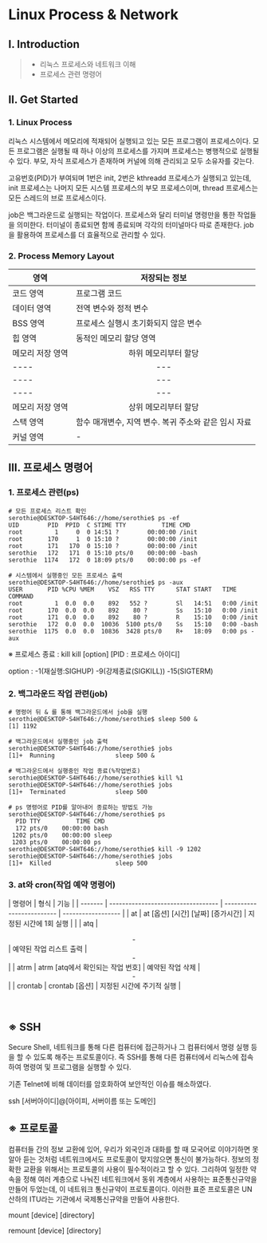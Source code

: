 # Linux Process & Network

## Ⅰ. Introduction

> - 리눅스 프로세스와 네트워크 이해
> - 프로세스 관련 명령어

## Ⅱ. Get Started

### 1. Linux Process

리눅스 시스템에서 메모리에 적재되어 실행되고 있는 모든 프로그램이 프로세스이다. 모든 프로그램은 실행될 때 하나 이상의 프로세스를 가지며 프로세스는 병행적으로 실행될 수 있다. 부모, 자식 프로세스가 존재하며 커널에 의해 관리되고 모두 소유자를 갖는다.

고유번호(PID)가 부여되며 1번은 init, 2번은 kthreadd 프로세스가 실행되고 있는데, init 프로세스는 나머지 모든 시스템 프로세스의 부모 프로세스이며, thread 프로세스는 모든 스레드의 브로 프로세스이다.

job은 백그라운드로 실행되는 작업이다. 프로세스와 달리 터미널 명령만을 통한 작업들을 의미한다. 터미널이 종료되면 함께 종료되며 각각의 터미널마다 따로 존재한다. job을 활용하여 프로세스를 더 효율적으로 관리할 수 있다.

### 2. Process Memory Layout

| 영역             | 저장되는 정보                                        |
| ---------------- | ---------------------------------------------------- |
| 코드 영역        | 프로그램 코드                                        |
| 데이터 영역      | 전역 변수와 정적 변수                                |
| BSS 영역         | 프로세스 실행시 초기화되지 않은 변수                 |
| 힙 영역          | 동적인 메모리 할당 영역                              |
| 메모리 저장 영역 | <center>하위 메모리부터 할당</center>                |
| ----             | <center>---</center>                                 |
| ----             | <center>---</center>                                 |
| ----             | <center>---</center>                                 |
| 메모리 저장 영역 | <center>상위 메모리부터 할당</center>                |
| 스택 영역        | 함수 매개변수, 지역 변수. 복귀 주소와 같은 임시 자료 |
| 커널 영역        | -                                                    |

## Ⅲ. 프로세스 명령어

### 1. 프로세스 관련(ps)

```shell
# 모든 프로세스 리스트 확인
serothie@DESKTOP-S4HT646://home/serothie$ ps -ef
UID        PID  PPID  C STIME TTY          TIME CMD
root         1     0  0 14:51 ?        00:00:00 /init
root       170     1  0 15:10 ?        00:00:00 /init
root       171   170  0 15:10 ?        00:00:00 /init
serothie   172   171  0 15:10 pts/0    00:00:00 -bash
serothie  1174   172  0 18:09 pts/0    00:00:00 ps -ef

# 시스템에서 실행중인 모든 프로세스 출력
serothie@DESKTOP-S4HT646://home/serothie$ ps -aux
USER       PID %CPU %MEM    VSZ   RSS TTY      STAT START   TIME COMMAND
root         1  0.0  0.0    892   552 ?        Sl   14:51   0:00 /init
root       170  0.0  0.0    892    80 ?        Ss   15:10   0:00 /init
root       171  0.0  0.0    892    80 ?        R    15:10   0:00 /init
serothie   172  0.0  0.0  10036  5100 pts/0    Ss   15:10   0:00 -bash
serothie  1175  0.0  0.0  10836  3428 pts/0    R+   18:09   0:00 ps -aux

```

※ 프로세스 종료 : kill
kill [option] [PID : 프로세스 아이디]

option : -1(재실행:SIGHUP) -9(강제종료(SIGKILL)) -15(SIGTERM)

### 2. 백그라운드 작업 관련(job)

```shell
# 명령어 뒤 & 를 통해 백그라운드에서 job을 실행
serothie@DESKTOP-S4HT646://home/serothie$ sleep 500 &
[1] 1192

# 백그라운드에서 실행중인 job 출력
serothie@DESKTOP-S4HT646://home/serothie$ jobs
[1]+  Running                 sleep 500 &

# 백그라운드에서 실행중인 작업 종료(%작업번호)
serothie@DESKTOP-S4HT646://home/serothie$ kill %1
serothie@DESKTOP-S4HT646://home/serothie$ jobs
[1]+  Terminated              sleep 500

# ps 명령어로 PID를 알아내어 종료하는 방법도 가능
serothie@DESKTOP-S4HT646://home/serothie$ ps
  PID TTY          TIME CMD
  172 pts/0    00:00:00 bash
 1202 pts/0    00:00:00 sleep
 1203 pts/0    00:00:00 ps
serothie@DESKTOP-S4HT646://home/serothie$ kill -9 1202
serothie@DESKTOP-S4HT646://home/serothie$ jobs
[1]+  Killed                  sleep 500
```

### 3. at와 cron(작업 예약 명령어)

| 명령어  | 형식                               | 기능                      |
| ------- | ---------------------------------- | ------------------------- | ------------------ |
| at      | at [옵션] [시간] [날짜] [증가시간] | 지정된 시간에 1회 실행    |                    |
| atq     | <center>-</center>                 | 예약된 작업 리스트 출력   | <center>-</center> |
| atrm    | atrm [atq에서 확인되는 작업 번호]  | 예약된 작업 삭제          | <center>-</center> |
| crontab | crontab [옵션]                     | 지정된 시간에 주기적 실행 |

</br>

## ※ SSH

Secure Shell, 네트워크를 통해 다른 컴퓨터에 접근하거나 그 컴퓨터에서 명령 실행 등을 할 수 있도록 해주는 프로토콜이다. 즉 SSH를 통해 다른 컴퓨터에서 리눅스에 접속하여 명령여 및 프로그램을 실행할 수 있다.

기존 Telnet에 비해 데이터를 암호화하여 보안적인 이슈를 해소하였다.
</br>

ssh [서버아이디]@[아이피, 서버이름 또는 도메인]

## ※ 프로토콜

컴퓨터들 간의 정보 교환에 있어, 우리가 외국인과 대화를 할 때 모국어로 이야기하면 못 알아 듣는 것처럼 네트워크에서도 프로토콜이 맞지않으면 통신이 불가능하다. 정보의 정확한 교환을 위해서는 프로토콜의 사용이 필수적이라고 할 수 있다. 그리하여 일정한 약속을 정해 여러 계층으로 나눠진 네트워크에서 동위 계층에서 사용하는 표준통신규약을 만들어 두었는데, 이 네트워크 통신규약이 프로토콜이다. 이러한 표준 프로토콜은 UN 산하의 ITU라는 기관에서 국제통신규약을 만들어 사용한다.

mount [device] [directory]
</br>

remount [device] [directory]
